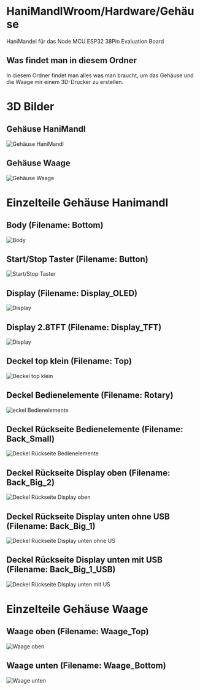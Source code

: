 # HaniMandlWroom/Hardware/Gehäuse
HaniMandel für das Node MCU ESP32 38Pin Evaluation Board
## Was findet man in diesem Ordner
In diesem Ordner findet man alles was man braucht, um das Gehäuse und die Waage mir einem 3D-Drucker zu erstellen.

# 3D Bilder
## Gehäuse HaniMandl
![Gehäuse HaniMandl](./Bilder/_Hanimandl_A2plus.jpg)
## Gehäuse Waage
![Gehäuse Waage](./Bilder/Scale.jpg)

# Einzelteile Gehäuse Hanimandl
## Body (Filename: Bottom)
![Body](./Bilder/Bottom.jpg)
## Start/Stop Taster (Filename: Button)
![Start/Stop Taster](./Bilder/Button.jpg)
## Display (Filename: Display_OLED)
![Display](./Bilder/Display_OLED.jpg)
## Display 2.8TFT (Filename: Display_TFT)
![Display](./Bilder/Display_TFT.jpg)
## Deckel top klein (Filename: Top)
![Deckel top klein](./Bilder/Top.jpg)
## Deckel Bedienelemente (Filename: Rotary)
![eckel Bedienelemente](./Bilder/Rotary.jpg)
## Deckel Rückseite Bedienelemente (Filename: Back_Small)
![Deckel Rückseite Bedienelemente](./Bilder/Back_Small.jpg)
## Deckel Rückseite Display oben (Filename: Back_Big_2)
![Deckel Rückseite Display oben](./Bilder/Back_Big_2.jpg)
## Deckel Rückseite Display unten ohne USB (Filename: Back_Big_1)
![Deckel Rückseite Display unten ohne US](./Bilder/Back_Big_1.jpg)
## Deckel Rückseite Display unten mit USB (Filename: Back_Big_1_USB)
![Deckel Rückseite Display unten mit US](./Bilder/Back_Big_1_USB.jpg)

# Einzelteile Gehäuse Waage
## Waage oben (Filename: Waage_Top)
![Waage oben](./Bilder/Scale_Top.jpg)
## Waage unten (Filename: Waage_Bottom)
![Waage unten](./Bilder/Scale_Bottom.jpg)
